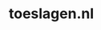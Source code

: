 ---
layout: post
title:  "toeslagen.nl"
internal_url:  "/data/toeslagen.nl.html"
categories: dutchgov
---